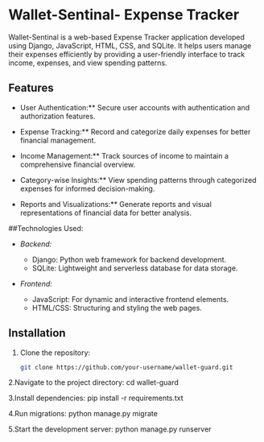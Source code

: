 # Wallet-Sentinal- Expense Tracker

Wallet-Sentinal is a web-based Expense Tracker application developed using Django, JavaScript, HTML, CSS, and SQLite. It helps users manage their expenses efficiently by providing a user-friendly interface to track income, expenses, and view spending patterns.

## Features

- User Authentication:** Secure user accounts with authentication and authorization features.
  
- Expense Tracking:** Record and categorize daily expenses for better financial management.

- Income Management:** Track sources of income to maintain a comprehensive financial overview.

- Category-wise Insights:** View spending patterns through categorized expenses for informed decision-making.

- Reports and Visualizations:** Generate reports and visual representations of financial data for better analysis.

##Technologies Used:

- *Backend:*
  - Django: Python web framework for backend development.
  - SQLite: Lightweight and serverless database for data storage.

- *Frontend:*
  - JavaScript: For dynamic and interactive frontend elements.
  - HTML/CSS: Structuring and styling the web pages.

## Installation

1. Clone the repository:
   ```bash
   git clone https://github.com/your-username/wallet-guard.git
2.Navigate to the project directory:
cd wallet-guard

3.Install dependencies:
pip install -r requirements.txt

4.Run migrations:
python manage.py migrate

5.Start the development server:
python manage.py runserver
